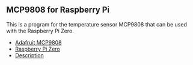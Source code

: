## MCP9808 for Raspberry Pi

This is a program for the temperature sensor MCP9808 that can be used with the Raspberry Pi Zero.

- [Adafruit MCP9808](https://www.adafruit.com/product/1782)
- [Raspberry Pi Zero](https://www.raspberrypi.com/products/raspberry-pi-zero/)
- [Description](https://www.webmidiaudio.com/npage700.html)
  
